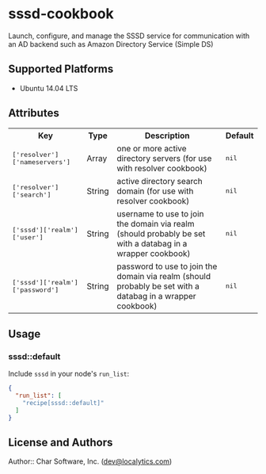 # sssd-cookbook

Launch, configure, and manage the SSSD service for communication with an AD backend such as Amazon Directory Service (Simple DS)

## Supported Platforms

- Ubuntu 14.04 LTS

## Attributes

<table>
  <tr>
    <th>Key</th>
    <th>Type</th>
    <th>Description</th>
    <th>Default</th>
  </tr>
  <tr>
    <td><tt>['resolver']['nameservers']</tt></td>
    <td>Array</td>
    <td>one or more active directory servers (for use with resolver cookbook)</td>
    <td><tt>nil</tt></td>
  </tr>
  <tr>
    <td><tt>['resolver']['search']</tt></td>
    <td>String</td>
    <td>active directory search domain (for use with resolver cookbook)</td>
    <td><tt>nil</tt></td>
  </tr>
  <tr>
    <td><tt>['sssd']['realm']['user']</tt></td>
    <td>String</td>
    <td>username to use to join the domain via realm (should probably be set with a databag in a wrapper cookbook)</td>
    <td><tt>nil</tt></td>
  </tr>
  <tr>
    <td><tt>['sssd']['realm']['password']</tt></td>
    <td>String</td>
    <td>password to use to join the domain via realm (should probably be set with a databag in a wrapper cookbook)</td>
    <td><tt>nil</tt></td>
  </tr>
</table>

## Usage

### sssd::default

Include `sssd` in your node's `run_list`:

```json
{
  "run_list": [
    "recipe[sssd::default]"
  ]
}
```

## License and Authors

Author:: Char Software, Inc. (dev@localytics.com)
